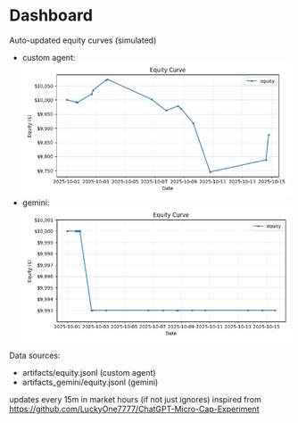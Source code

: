 # Dashboard

Auto-updated equity curves (simulated)

- custom agent: ![Equity Curve](artifacts/equity.png?v=a094d07)
- gemini: ![Equity Curve (Gemini)](artifacts_gemini/equity.png?v=a094d07)

Data sources:
- artifacts/equity.jsonl (custom agent)
- artifacts_gemini/equity.jsonl (gemini)

updates every 15m in market hours (if not just ignores)
inspired from https://github.com/LuckyOne7777/ChatGPT-Micro-Cap-Experiment